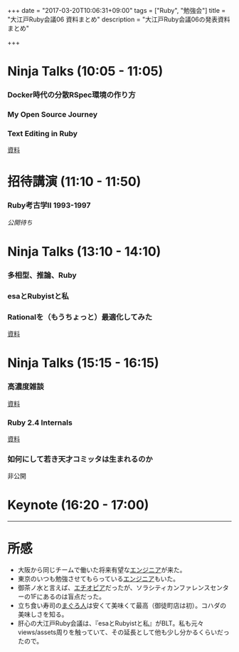 +++
date = "2017-03-20T10:06:31+09:00"
tags = ["Ruby", "勉強会"]
title = "大江戸Ruby会議06 資料まとめ"
description = "大江戸Ruby会議06の発表資料まとめ"

+++

# Ninja Talks (10:05 - 11:05)

### Docker時代の分散RSpec環境の作り方

<script async class="speakerdeck-embed" data-id="1b17f3c9e7e445648ced041a13cb2285" data-ratio="1.33333333333333" src="//speakerdeck.com/assets/embed.js"></script>

### My Open Source Journey

<script async class="speakerdeck-embed" data-id="27f4978436e64a6abe013512fa992841" data-ratio="1.33333333333333" src="//speakerdeck.com/assets/embed.js"></script>

### Text Editing in Ruby

[資料](https://github.com/shugo/oedo06/blob/master/textbringer.md)

# 招待講演 (11:10 - 11:50)

### Ruby考古学II 1993-1997

<i>公開待ち</i>

# Ninja Talks (13:10 - 14:10)

### 多相型、推論、Ruby

<script async class="speakerdeck-embed" data-id="cc3cd570be9249f19fc9a0c99afade54" data-ratio="1.33333333333333" src="//speakerdeck.com/assets/embed.js"></script>

### esaとRubyistと私

<script async class="speakerdeck-embed" data-id="ad4f7c0318224e4080d993902053054f" data-ratio="1.33333333333333" src="//speakerdeck.com/assets/embed.js"></script>

### Rationalを（もうちょっと）最適化してみた

[資料](http://niconare.nicovideo.jp/watch/kn2388)

# Ninja Talks (15:15 - 16:15)

### 高濃度雑談

[資料](https://docs.google.com/presentation/d/1diEe7qYLjkHrjKoPNgyhlLItxV6ahnNgsfXdId0EmNI/edit#slide=id.p)

### Ruby 2.4 Internals

[資料](http://www.atdot.net/~ko1/activities/2017_oedo06.pdf)

### 如何にして若き天才コミッタは生まれるのか

非公開

# Keynote (16:20 - 17:00)

<script async class="speakerdeck-embed" data-id="3780b285958a4d98a1cc5ed1b02cf024" data-ratio="1.77777777777778" src="//speakerdeck.com/assets/embed.js"></script>

---

# 所感

- 大阪から同じチームで働いた将来有望な[エンジニア](https://github.com/wakaba260)が来た。
- 東京のいつも勉強させてもらっている[エンジニア](https://github.com/vividmuimui)もいた。
- 御茶ノ水と言えば、[エチオピア](http://www.ethiopia-curry.com/)だったが、ソラシティカンファレンスセンターの1Fにあるのは盲点だった。
- 立ち食い寿司の[まぐろ人](http://www.magurobito.com/)は安くて美味くて最高（御徒町店は初）。コハダの美味しさを知る。
- 肝心の大江戸Ruby会議は、『esaとRubyistと私』がBLT。私も元々views/assets周りを触っていて、その延長として他も少し分かるくらいだったので。

